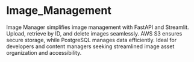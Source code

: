 # Image_Management
Image Manager simplifies image management with FastAPI and Streamlit. Upload, retrieve by ID, and delete images seamlessly. AWS S3 ensures secure storage, while PostgreSQL manages data efficiently. Ideal for developers and content managers seeking streamlined image asset organization and accessibility.
